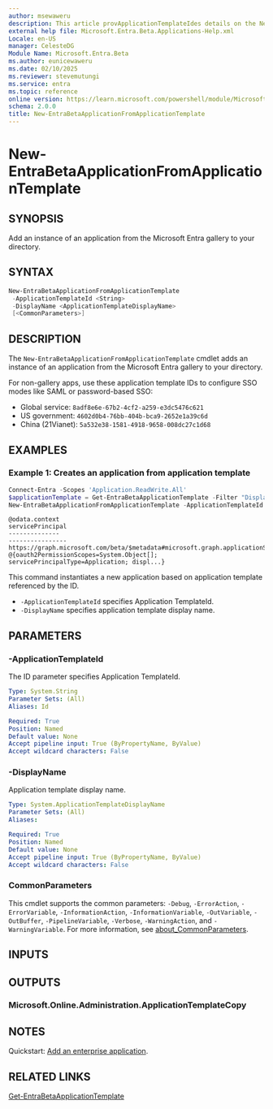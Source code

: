 ```yaml
---
author: msewaweru
description: This article provApplicationTemplateIdes details on the New-EntraBetaApplicationFromApplicationTemplate command.
external help file: Microsoft.Entra.Beta.Applications-Help.xml
Locale: en-US
manager: CelesteDG
Module Name: Microsoft.Entra.Beta
ms.author: eunicewaweru
ms.date: 02/10/2025
ms.reviewer: stevemutungi
ms.service: entra
ms.topic: reference
online version: https://learn.microsoft.com/powershell/module/Microsoft.Entra.Beta/New-EntraBetaApplicationFromApplicationTemplate
schema: 2.0.0
title: New-EntraBetaApplicationFromApplicationTemplate
---
```


# New-EntraBetaApplicationFromApplicationTemplate

## SYNOPSIS

Add an instance of an application from the Microsoft Entra gallery to your directory.

## SYNTAX

```powershell
New-EntraBetaApplicationFromApplicationTemplate
 -ApplicationTemplateId <String>
 -DisplayName <ApplicationTemplateDisplayName>
 [<CommonParameters>]
```

## DESCRIPTION

The `New-EntraBetaApplicationFromApplicationTemplate` cmdlet adds an instance of an application from the Microsoft Entra gallery to your directory.

For non-gallery apps, use these application template IDs to configure SSO modes like SAML or password-based SSO:

- Global service: `8adf8e6e-67b2-4cf2-a259-e3dc5476c621`
- US government: `4602d0b4-76bb-404b-bca9-2652e1a39c6d`
- China (21Vianet): `5a532e38-1581-4918-9658-008dc27c1d68`

## EXAMPLES

### Example 1: Creates an application from application template

```powershell
Connect-Entra -Scopes 'Application.ReadWrite.All'
$applicationTemplate = Get-EntraBetaApplicationTemplate -Filter "DisplayName eq 'SAP Fieldglass'"
New-EntraBetaApplicationFromApplicationTemplate -ApplicationTemplateId $applicationTemplate.Id -DisplayName 'Contoso SAP App'
```

```Output
@odata.context                                                                         servicePrincipal
--------------                                                                         ----------------
https://graph.microsoft.com/beta/$metadata#microsoft.graph.applicationServicePrincipal @{oauth2PermissionScopes=System.Object[]; servicePrincipalType=Application; displ...}
```

This command instantiates a new application based on application template referenced by the ID.

- `-ApplicationTemplateId` specifies Application TemplateId.
- `-DisplayName` specifies application template display name.

## PARAMETERS

### -ApplicationTemplateId

The ID parameter specifies Application TemplateId.

```yaml
Type: System.String
Parameter Sets: (All)
Aliases: Id

Required: True
Position: Named
Default value: None
Accept pipeline input: True (ByPropertyName, ByValue)
Accept wildcard characters: False
```

### -DisplayName

Application template display name.

```yaml
Type: System.ApplicationTemplateDisplayName
Parameter Sets: (All)
Aliases:

Required: True
Position: Named
Default value: None
Accept pipeline input: True (ByPropertyName, ByValue)
Accept wildcard characters: False
```

### CommonParameters

This cmdlet supports the common parameters: `-Debug`, `-ErrorAction`, `-ErrorVariable`, `-InformationAction`, `-InformationVariable`, `-OutVariable`, `-OutBuffer`, `-PipelineVariable`, `-Verbose`, `-WarningAction`, and `-WarningVariable`. For more information, see [about_CommonParameters](https://go.microsoft.com/fwlink/?LinkID=113216).

## INPUTS

## OUTPUTS

### Microsoft.Online.Administration.ApplicationTemplateCopy

## NOTES

Quickstart: [Add an enterprise application](https://learn.microsoft.com/entra/identity/enterprise-apps/add-application-portal).

## RELATED LINKS

[Get-EntraBetaApplicationTemplate](Get-EntraBetaApplicationTemplate.md)
